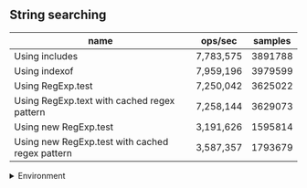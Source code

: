 ## String searching

|name|ops/sec|samples|
|-|-|-|
|Using includes|7,783,575|3891788|
|Using indexof|7,959,196|3979599|
|Using RegExp.test|7,250,042|3625022|
|Using RegExp.text with cached regex pattern|7,258,144|3629073|
|Using new RegExp.test|3,191,626|1595814|
|Using new RegExp.test with cached regex pattern|3,587,357|1793679|


<details>
<summary>Environment</summary>

* __Machine:__ linux x64 | 4 vCPUs | 7.6GB Mem
* __Run:__ Wed Sep 25 2024 23:53:40 GMT+0000 (Coordinated Universal Time)
</details>

<!--
{"environment":{"platform":"linux","arch":"x64","cpus":4,"totalMemory":7.597896575927734},"benchmarks":[{"name":"Using includes","opsSec":7783575.134931041,"samples":3891788},{"name":"Using indexof","opsSec":7959196.284373375,"samples":3979599},{"name":"Using RegExp.test","opsSec":7250042.290739297,"samples":3625022},{"name":"Using RegExp.text with cached regex pattern","opsSec":7258144.775687831,"samples":3629073},{"name":"Using new RegExp.test","opsSec":3191626.358265431,"samples":1595814},{"name":"Using new RegExp.test with cached regex pattern","opsSec":3587357.808601519,"samples":1793679}]}-->
